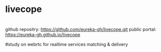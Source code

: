# livecope
#
github repositry: https://github.com/eureka-gh/livecope.git
public portal:    https://eureka-gh.github.io/livecope

#study on webrtc for realtime services matching & delivery
